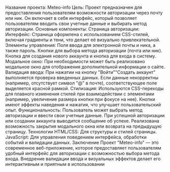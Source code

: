 Название проекта: Meteo-info
Цель:
Проект предназначен для предоставления пользователям возможности авторизации через почту или ник. Он включает в себя интерфейс, который позволяет пользователям вводить свои учетные данные и выбирать метод авторизации.
Основные компоненты:
Страница авторизации:
Интерфейс: Страница оформлена с использованием CSS-стилей, включая градиенты и тени, что делает её визуально привлекательной.
Элементы управления:
Поля ввода для электронной почты и ника, а также пароль.
Кнопки для выбора метода авторизации (почта или ник).
Кнопка для создания нового аккаунта и кнопка для входа в систему.
Модальное окно: При необходимости может быть реализовано модальное окно для отображения дополнительной информации о сайте.
Валидация ввода:
При нажатии на кнопку "Войти"\"Создать аккаунт" выполняется проверка введенных данных. Если данные некорректны (например, отсутствует символ "@" в почте), соответствующее поле выделяется красной рамкой.
Стилизация:
Используются CSS-переходы для плавного изменения стилей при взаимодействии с элементами (например, увеличение размера кнопки при фокусе на нее).
Кнопки имеют эффекты наведения и нажатия, что улучшает пользовательский опыт.
Функциональность:
Пользователь может выбрать метод авторизации и ввести свои учетные данные.
При успешной авторизации или создании аккаунта выводится сообщение об успехе.
Реализована возможность закрытия модального окна или возврата на предыдущую страницу.
Технологии
HTML/CSS: Для структуры и стилей страницы.
JavaScript: Для управления поведением интерфейса, обработки событий и валидации данных.
Заключение
Проект "Meteo-info" — это современное веб-приложение, которое предоставляет пользователям удобный интерфейс для авторизации с возможностью выбора метода входа. Внедрение валидации ввода и визуальных эффектов делает его интерактивным и приятным в использовании
